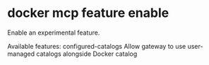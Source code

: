 # docker mcp feature enable

<!---MARKER_GEN_START-->
Enable an experimental feature.

Available features:
  configured-catalogs    Allow gateway to use user-managed catalogs alongside Docker catalog


<!---MARKER_GEN_END-->

